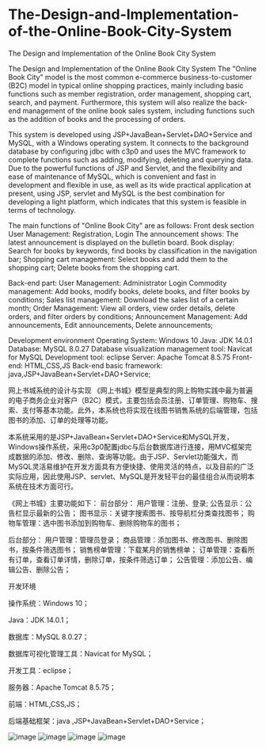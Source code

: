 # The-Design-and-Implementation-of-the-Online-Book-City-System
The Design and Implementation of the Online Book City System

The Design and Implementation of the Online Book City System
The "Online Book City" model is the most common e-commerce business-to-customer (B2C) model in typical online shopping practices, mainly including basic functions such as member registration, order management, shopping cart, search, and payment. Furthermore, this system will also realize the back-end management of the online book sales system, including functions such as the addition of books and the processing of orders.

This system is developed using JSP+JavaBean+Servlet+DAO+Service and MySQL, with a Windows operating system. It connects to the background database by configuring jdbc with c3p0 and uses the MVC framework to complete functions such as adding, modifying, deleting and querying data. Due to the powerful functions of JSP and Servlet, and the flexibility and ease of maintenance of MySQL, which is convenient and fast in development and flexible in use, as well as its wide practical application at present, using JSP, servlet and MySQL is the best combination for developing a light platform, which indicates that this system is feasible in terms of technology.

The main functions of "Online Book City" are as follows:
Front desk section
User Management: Registration, Login
The announcement shows: The latest announcement is displayed on the bulletin board.
Book display: Search for books by keywords, find books by classification in the navigation bar;
Shopping cart management: Select books and add them to the shopping cart; Delete books from the shopping cart.

Back-end part:
User Management: Administrator Login
Commodity management: Add books, modify books, delete books, and filter books by conditions;
Sales list management: Download the sales list of a certain month;
Order Management: View all orders, view order details, delete orders, and filter orders by conditions;
Announcement Management: Add announcements, Edit announcements, Delete announcements;

Development environment
Operating System: Windows 10
Java: JDK 14.0.1
Database: MySQL 8.0.27
Database visualization management tool: Navicat for MySQL
Development tool: eclipse
Server: Apache Tomcat 8.5.75
Front-end: HTML,CSS,JS
Back-end basic framework: java,JSP+JavaBean+Servlet+DAO+Service;


网上书城系统的设计与实现
《网上书城》模型是典型的网上购物实践中最为普遍的电子商务企业对客户（B2C）模式，主要包括会员注册、订单管理、购物车、搜索、支付等基本功能。此外，本系统也将实现在线图书销售系统的后端管理，包括图书的添加、订单的处理等功能。

本系统采用的是JSP+JavaBean+Servlet+DAO+Service和MySQL开发，Windows操作系统，采用c3p0配置jdbc与后台数据库进行连接，用MVC框架完成数据的添加、修改、删除、查询等功能。由于JSP、Servlet功能强大，而MySQL灵活易维护在开发方面具有方便快捷、使用灵活的特点，以及目前的广泛实际应用，因此使用JSP、servlet、MySQL是开发轻平台的最佳组合从而说明本系统在技术方面可行。

《网上书城》主要功能如下：
前台部分：
用户管理：注册、登录;
公告显示：公告栏显示最新的公告；
图书显示：关键字搜索图书、按导航栏分类查找图书；
购物车管理：选中图书添加到购物车、删除购物车的图书；

后台部分：
用户管理：管理员登录；
商品管理：添加图书、修改图书、删除图书，按条件筛选图书；
销售榜单管理：下载某月的销售榜单；
订单管理：查看所有订单，查看订单详情，删除订单，按条件筛选订单；
公告管理：添加公告、编辑公告、删除公告；

开发环境

操作系统：Windows 10；

Java：JDK 14.0.1；

数据库：MySQL 8.0.27；

数据库可视化管理工具：Navicat for MySQL；

开发工具：eclipse；

服务器：Apache Tomcat 8.5.75；

前端：HTML,CSS,JS；

后端基础框架：java ,JSP+JavaBean+Servlet+DAO+Service；



![image](https://github.com/user-attachments/assets/6d807e05-3039-47f1-b851-f4cd0dd16abd)
![image](https://github.com/user-attachments/assets/a98f3e7e-aa50-4033-93ca-aeab5f164d69)
![image](https://github.com/user-attachments/assets/1ff9aff3-65da-41be-b2cd-f06c32c79beb)
![image](https://github.com/user-attachments/assets/fa60d9b3-fade-48ff-88ad-196c0cd6875d)



